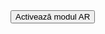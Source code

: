 </head>
<body>
  <model-viewer
    src="bag.glb"
    ios-src="bag.usdz"
    ar
    ar-modes="webxr scene-viewer quick-look"
    camera-controls
    auto-rotate
    environment-image="neutral"
    shadow-intensity="1"
    loading="lazy"
    alt="Bag"
    min-camera-orbit="auto 0deg 0deg"
    max-camera-orbit="auto 80deg auto">
    <button slot="ar-button" class="ar-button">Activează modul AR</button>
  </model-viewer>
</body>
